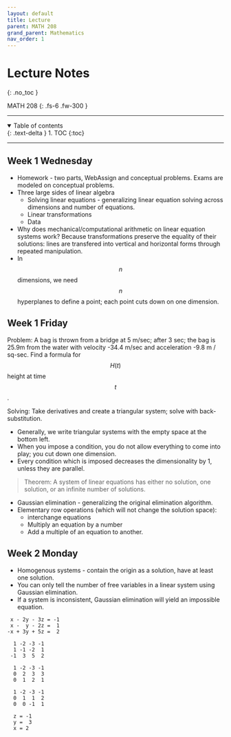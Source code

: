 ```yaml
---
layout: default
title: Lecture
parent: MATH 208
grand_parent: Mathematics
nav_order: 1
---
```


# Lecture Notes
{: .no_toc }

MATH 208
{: .fs-6 .fw-300 }

---

<details open markdown="block">
  <summary>
    Table of contents
  </summary>
  {: .text-delta }
1. TOC
{:toc}
</details>

---

## Week 1 Wednesday
- Homework - two parts, WebAssign and conceptual problems. Exams are modeled on conceptual problems.
- Three large sides of linear algebra
  - Solving linear equations - generalizing linear equation solving across dimensions and number of equations.
  - Linear transformations
  - Data
- Why does mechanical/computational arithmetic on linear equation systems work? Because transformations preserve the equality of their solutions: lines are transfered into vertical and horizontal forms through repeated manipulation.
- In $$n$$ dimensions, we need $$n$$ hyperplanes to define a point; each point cuts down on one dimension.

## Week 1 Friday

Problem: A bag is thrown from a bridge at 5 m/sec; after 3 sec; the bag is 25.9m from the water with velocity -34.4 m/sec and acceleration -9.8 m / sq-sec. Find a formula for $$H(t)$$ height at time $$t$$.

Solving: Take derivatives and create a triangular system; solve with back-substitution.

- Generally, we write triangular systems with the empty space at the bottom left.
- When you impose a condition, you do not allow everything to come into play; you cut down one dimension.
- Every condition which is imposed decreases the dimensionality by 1, unless they are parallel.

> Theorem: A system of linear equations has either no solution, one solution, or an infinite number of solutions.

- Gaussian elimination - generalizing the original elimination algorithm.
- Elementary row operations (which will not change the solution space):
  - interchange equations
  - Multiply an equation by a number
  - Add a multiple of an equation to another.

## Week 2 Monday
- Homogenous systems - contain the origin as a solution, have at least one solution.
- You can only tell the number of free variables in a linear system using Gaussian elimination.
- If a system is inconsistent, Gaussian elimination will yield an impossible equation.

```
 x - 2y - 3z = -1
 x -  y - 2z =  1
-x + 3y + 5z =  2

  1 -2 -3 -1
  1 -1 -2  1
 -1  3  5  2
 
  1 -2 -3 -1
  0  2  3  3
  0  1  2  1
  
  1 -2 -3 -1
  0  1  1  2
  0  0 -1  1
  
  z = -1
  y =  3
  x = 2
  ```
 






















